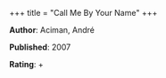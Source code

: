 +++
title = "Call Me By Your Name"
+++



**Author**: Aciman, André

**Published**: 2007

**Rating**: +